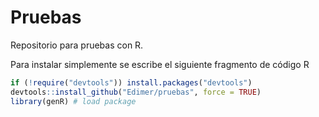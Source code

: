# Pruebas

Repositorio para pruebas con R.

Para instalar simplemente se escribe el siguiente fragmento de código R

```r
if (!require("devtools")) install.packages("devtools")
devtools::install_github("Edimer/pruebas", force = TRUE)
library(genR) # load package
```